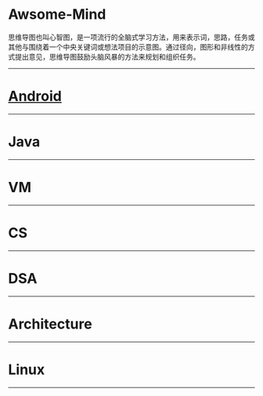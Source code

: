 # Awsome-Mind

思维导图也叫心智图，是一项流行的全脑式学习方法，用来表示词，思路，任务或其他与围绕着一个中央关键词或想法项目的示意图。通过径向，图形和非线性的方式提出意见，思维导图鼓励头脑风暴的方法来规划和组织任务。

------------------
# [Android](https://github.com/xianfeng92/Awsome-Mind/blob/master/Android/README.md)

------------------
# Java

------------------------
# VM

------------------------
# CS

--------------------------
# DSA

------------------------
# Architecture

-------------------
# Linux

-------------------




